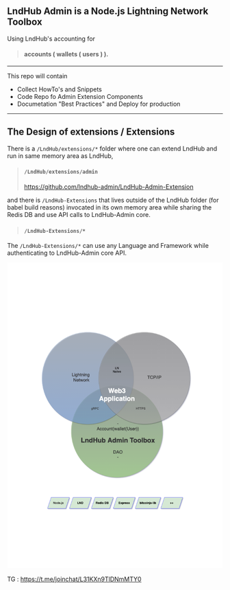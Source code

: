 <!-- ### Hi there 👋 -->

## LndHub Admin is a Node.js Lightning Network Toolbox

Using LndHub's accounting for 

> #### accounts ( wallets ( users ) ). 

---

This repo will contain 
- Collect HowTo's and Snippets
- Code Repo fo Admin Extension Components
- Documetation "Best Practices" and Deploy for production

---

## The Design of extensions / Extensions

There is a ```/LndHub/extensions/*``` folder where one can extend LndHub and run in same memory area as LndHub,
> #### ```/LndHub/extensions/admin```
> https://github.com/lndhub-admin/LndHub-Admin-Extension

and there is ```/LndHub-Extensions``` that lives outside of the LndHub folder (for babel build reasons) 
invocated in its own memory area while sharing the Redis DB and use API calls to LndHub-Admin core.
> #### ```/LndHub-Extensions/*```



The ```/LndHub-Extensions/*``` can use any Language and Framework while authenticating to LndHub-Admin core API.


 ![LndHub Admin Toolbox](/media/LNHAT-ROUND-libs.png)


TG : https://t.me/joinchat/L31KXn9TlDNmMTY0

<!--
**lndhub-admin/lndhub-admin** is a ✨ _special_ ✨ repository because its `README.md` (this file) appears on your GitHub profile.

Here are some ideas to get you started:

- 🔭 I’m currently working on ...
- 🌱 I’m currently learning ...
- 👯 I’m looking to collaborate on ...
- 🤔 I’m looking for help with ...
- 💬 Ask me about ...
- 📫 How to reach me: ...
- 😄 Pronouns: ...
- ⚡ Fun fact: ...
-->
